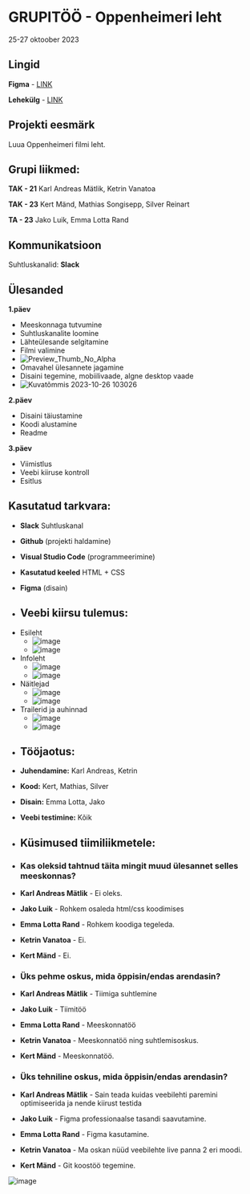 # GRUPITÖÖ - Oppenheimeri leht
25-27 oktoober 2023

## Lingid
**Figma** - [LINK](https://www.figma.com/file/rP7Wjv9qlx3iOtJB7PnCfn/Oppenheimer?type=design&node-id=1%3A32&mode=design&t=xugtjtwAEdQNmLVR-1)

**Lehekülg** - [LINK](https://tak23mand.itmajakas.ee/)

## Projekti eesmärk
Luua Oppenheimeri filmi leht. 

## Grupi liikmed:
**TAK - 21**
Karl Andreas Mätlik, Ketrin Vanatoa

**TAK - 23**
Kert Mänd, Mathias Songisepp, Silver Reinart

**TA - 23**
Jako Luik, Emma Lotta Rand


## Kommunikatsioon
Suhtluskanalid: 
**Slack**

## Ülesanded
**1.päev**

- Meeskonnaga tutvumine
- Suhtluskanalite loomine
- Lähteülesande selgitamine
- Filmi valimine
- ![Preview_Thumb_No_Alpha](https://github.com/1kert/project/assets/63167163/e6a7f548-db42-4ff7-bdeb-433d8503a1ec)
- Omavahel ülesannete jagamine
- Disaini tegemine, mobiilivaade, algne desktop vaade
- ![Kuvatõmmis 2023-10-26 103026](https://github.com/1kert/project/assets/63167163/d5a14190-c92d-4b4d-9b05-654aa5a08ae4)


**2.päev**

- Disaini täiustamine
- Koodi alustamine
- Readme

**3.päev**

- Viimistlus
- Veebi kiiruse kontroll
- Esitlus

## Kasutatud tarkvara:
* **Slack** Suhtluskanal 
* **Github** (projekti haldamine)
* **Visual Studio Code** (programmeerimine)
* **Kasutatud keeled** HTML + CSS
* **Figma** (disain)

* ## Veebi kiirsu tulemus:
- Esileht
  * ![image](https://github.com/1kert/project/assets/63167163/21c638a7-b541-4254-85cb-4b72f2b1eb58)
  * ![image](https://github.com/1kert/project/assets/63167163/7b41cb01-f682-484a-95c0-a5baa999ec6e)
- Infoleht
  * ![image](https://github.com/1kert/project/assets/63167163/c972383b-b304-466b-8a16-b9e1d25d238a)
  * ![image](https://github.com/1kert/project/assets/63167163/44debe34-4c87-4b44-81ed-df41b024a179)
- Näitlejad
  * ![image](https://github.com/1kert/project/assets/63167163/c737a3a7-6a64-4a6f-a9a9-782975451c7e)
  * ![image](https://github.com/1kert/project/assets/63167163/db579c3c-f77e-4b37-bafa-ce4dbfde9348)
- Trailerid ja auhinnad
  * ![image](https://github.com/1kert/project/assets/63167163/93a7c38c-6c33-4ddc-911f-c35636f0b1fc)
  * ![image](https://github.com/1kert/project/assets/63167163/8de43b09-4775-4216-8d28-f4e5f89ad75d)

* ## Tööjaotus:
* **Juhendamine:** Karl Andreas, Ketrin
* **Kood:** Kert, Mathias, Silver
* **Disain:** Emma Lotta, Jako
* **Veebi testimine:** Kõik

  
* ## Küsimused tiimiliikmetele:
* ### Kas oleksid tahtnud täita mingit muud ülesannet selles meeskonnas?
* **Karl Andreas Mätlik** - Ei oleks.
* **Jako Luik** - Rohkem osaleda html/css koodimises
* **Emma Lotta Rand** - Rohkem koodiga tegeleda.
* **Ketrin Vanatoa** - Ei.
* **Kert Mänd** - Ei.
* ### Üks pehme oskus, mida õppisin/endas arendasin?
* **Karl Andreas Mätlik** - Tiimiga suhtlemine
* **Jako Luik** - Tiimitöö
* **Emma Lotta Rand** - Meeskonnatöö
* **Ketrin Vanatoa** - Meeskonnatöö ning suhtlemisoskus.
* **Kert Mänd** - Meeskonnatöö.
* ### Üks tehniline oskus, mida õppisin/endas arendasin?
* **Karl Andreas Mätlik** - Sain teada kuidas veebilehti paremini optimiseerida ja nende kiirust testida
* **Jako Luik** - Figma professionaalse tasandi saavutamine.
* **Emma Lotta Rand** - Figma kasutamine.
* **Ketrin Vanatoa** - Ma oskan nüüd veebilehte live panna 2 eri moodi.
* **Kert Mänd** - Git koostöö tegemine.


![image](https://github.com/1kert/project/assets/63167163/88a411b6-4da2-4872-ad74-d79f7c7caf56)

